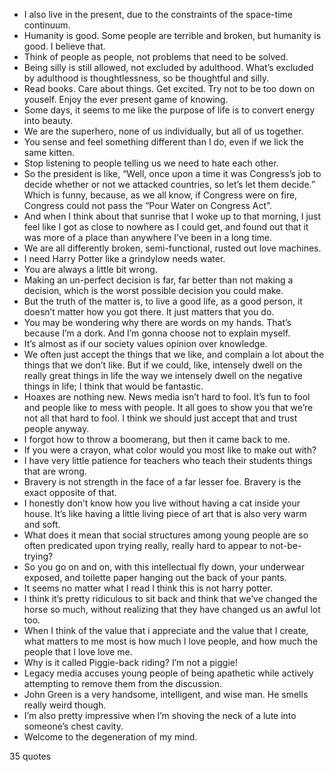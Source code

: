  - I also live in the present, due to the constraints of the space-time continuum.
 - Humanity is good. Some people are terrible and broken, but humanity is good. I believe that.
 - Think of people as people, not problems that need to be solved.
 - Being silly is still allowed, not excluded by adulthood. What’s excluded by adulthood is thoughtlessness, so be thoughtful and silly.
 - Read books. Care about things. Get excited. Try not to be too down on youself. Enjoy the ever present game of knowing.
 - Some days, it seems to me like the purpose of life is to convert energy into beauty.
 - We are the superhero, none of us individually, but all of us together.
 - You sense and feel something different than I do, even if we lick the same kitten.
 - Stop listening to people telling us we need to hate each other.
 - So the president is like, “Well, once upon a time it was Congress’s job to decide whether or not we attacked countries, so let’s let them decide.” Which is funny, because, as we all know, if Congress were on fire, Congress could not pass the “Pour Water on Congress Act”.
 - And when I think about that sunrise that I woke up to that morning, I just feel like I got as close to nowhere as I could get, and found out that it was more of a place than anywhere I’ve been in a long time.
 - We are all differently broken, semi-functional, rusted out love machines.
 - I need Harry Potter like a grindylow needs water.
 - You are always a little bit wrong.
 - Making an un-perfect decision is far, far better than not making a decision, which is the worst possible decision you could make.
 - But the truth of the matter is, to live a good life, as a good person, it doesn’t matter how you got there. It just matters that you do.
 - You may be wondering why there are words on my hands. That’s because I’m a dork. And I’m gonna choose not to explain myself.
 - It’s almost as if our society values opinion over knowledge.
 - We often just accept the things that we like, and complain a lot about the things that we don’t like. But if we could, like, intensely dwell on the really great things in life the way we intensely dwell on the negative things in life; I think that would be fantastic.
 - Hoaxes are nothing new. News media isn’t hard to fool. It’s fun to fool and people like to mess with people. It all goes to show you that we’re not all that hard to fool. I think we should just accept that and trust people anyway.
 - I forgot how to throw a boomerang, but then it came back to me.
 - If you were a crayon, what color would you most like to make out with?
 - I have very little patience for teachers who teach their students things that are wrong.
 - Bravery is not strength in the face of a far lesser foe. Bravery is the exact opposite of that.
 - I honestly don’t know how you live without having a cat inside your house. It’s like having a little living piece of art that is also very warm and soft.
 - What does it mean that social structures among young people are so often predicated upon trying really, really hard to appear to not-be-trying?
 - So you go on and on, with this intellectual fly down, your underwear exposed, and toilette paper hanging out the back of your pants.
 - It seems no matter what I read I think this is not harry potter.
 - I think it’s pretty ridiculous to sit back and think that we’ve changed the horse so much, without realizing that they have changed us an awful lot too.
 - When I think of the value that i appreciate and the value that I create, what matters to me most is how much I love people, and how much the people that I love love me.
 - Why is it called Piggie-back riding? I’m not a piggie!
 - Legacy media accuses young people of being apathetic while actively attempting to remove them from the discussion.
 - John Green is a very handsome, intelligent, and wise man. He smells really weird though.
 - I’m also pretty impressive when I’m shoving the neck of a lute into someone’s chest cavity.
 - Welcome to the degeneration of my mind.

35 quotes